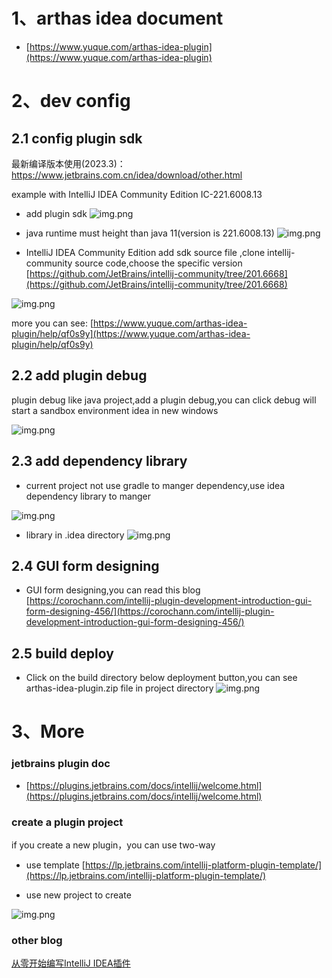 # 1、arthas idea document

- [https://www.yuque.com/arthas-idea-plugin](https://www.yuque.com/arthas-idea-plugin)

# 2、dev config

## 2.1 config plugin sdk

最新编译版本使用(2023.3)： https://www.jetbrains.com.cn/idea/download/other.html


example with IntelliJ IDEA Community Edition IC-221.6008.13

- add plugin sdk
  ![img.png](image/add-plugin-sdk.png)

- java runtime must height than java 11(version is 221.6008.13)
  ![img.png](image/set-up-sdk.png)

- IntelliJ IDEA Community Edition add sdk source file ,clone intellij-community source code,choose the specific version [https://github.com/JetBrains/intellij-community/tree/201.6668](https://github.com/JetBrains/intellij-community/tree/201.6668)

![img.png](image/add-source-code.png)

more you can
see: [https://www.yuque.com/arthas-idea-plugin/help/qf0s9y](https://www.yuque.com/arthas-idea-plugin/help/qf0s9y)

## 2.2 add plugin debug

plugin debug like java project,add a plugin debug,you can click debug will start a sandbox environment idea in new
windows

![img.png](image/plugin-debug.png)

## 2.3 add dependency library

- current project not use gradle to manger dependency,use idea dependency library to manger

![img.png](image/add-lib.png)

- library in .idea directory
  ![img.png](image/lib.png)

## 2.4 GUI form designing

- GUI form designing,you can read this blog
  [https://corochann.com/intellij-plugin-development-introduction-gui-form-designing-456/](https://corochann.com/intellij-plugin-development-introduction-gui-form-designing-456/)

## 2.5 build deploy

- Click on the build directory below deployment button,you can see arthas-idea-plugin.zip file in project directory
  ![img.png](image/build-deployment.png)

# 3、More

### jetbrains plugin doc

- [https://plugins.jetbrains.com/docs/intellij/welcome.html](https://plugins.jetbrains.com/docs/intellij/welcome.html)

### create a plugin  project

if you create a new plugin，you can use two-way

- use
  template [https://lp.jetbrains.com/intellij-platform-plugin-template/](https://lp.jetbrains.com/intellij-platform-plugin-template/)

- use new project to create

![img.png](image/new-proejct.png)

### other blog

[从零开始编写IntelliJ IDEA插件](https://juejin.cn/post/6844904058625474573)

